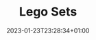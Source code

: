 ---
title: "Lego Sets"
date: 2023-01-23T23:28:34+01:00

showWordCount : true
showHeadingAnchors : true
showEdit: false 
sharingLinks: false
showLikes: false
showRecent: false
---